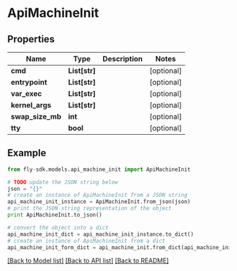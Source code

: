 # ApiMachineInit


## Properties
Name | Type | Description | Notes
------------ | ------------- | ------------- | -------------
**cmd** | **List[str]** |  | [optional] 
**entrypoint** | **List[str]** |  | [optional] 
**var_exec** | **List[str]** |  | [optional] 
**kernel_args** | **List[str]** |  | [optional] 
**swap_size_mb** | **int** |  | [optional] 
**tty** | **bool** |  | [optional] 

## Example

```python
from fly-sdk.models.api_machine_init import ApiMachineInit

# TODO update the JSON string below
json = "{}"
# create an instance of ApiMachineInit from a JSON string
api_machine_init_instance = ApiMachineInit.from_json(json)
# print the JSON string representation of the object
print ApiMachineInit.to_json()

# convert the object into a dict
api_machine_init_dict = api_machine_init_instance.to_dict()
# create an instance of ApiMachineInit from a dict
api_machine_init_form_dict = api_machine_init.from_dict(api_machine_init_dict)
```
[[Back to Model list]](../README.md#documentation-for-models) [[Back to API list]](../README.md#documentation-for-api-endpoints) [[Back to README]](../README.md)


